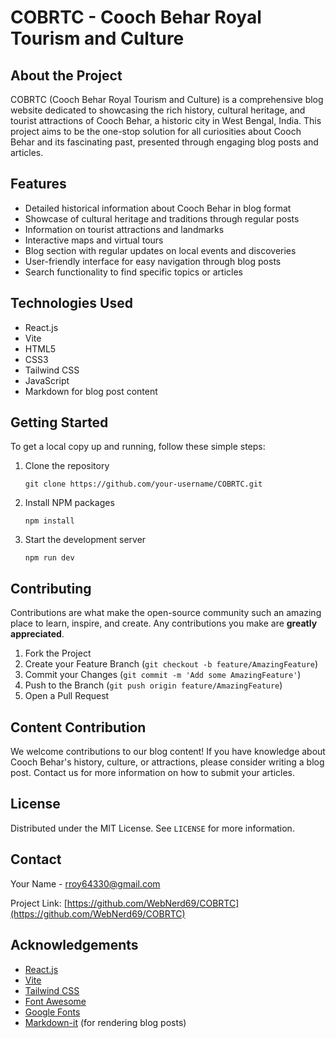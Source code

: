 # COBRTC - Cooch Behar Royal Tourism and Culture

## About the Project

COBRTC (Cooch Behar Royal Tourism and Culture) is a comprehensive blog website dedicated to showcasing the rich history, cultural heritage, and tourist attractions of Cooch Behar, a historic city in West Bengal, India. This project aims to be the one-stop solution for all curiosities about Cooch Behar and its fascinating past, presented through engaging blog posts and articles.

## Features

- Detailed historical information about Cooch Behar in blog format
- Showcase of cultural heritage and traditions through regular posts
- Information on tourist attractions and landmarks
- Interactive maps and virtual tours
- Blog section with regular updates on local events and discoveries
- User-friendly interface for easy navigation through blog posts
- Search functionality to find specific topics or articles

## Technologies Used

- React.js
- Vite
- HTML5
- CSS3
- Tailwind CSS
- JavaScript
- Markdown for blog post content

## Getting Started

To get a local copy up and running, follow these simple steps:

1. Clone the repository
   ```
   git clone https://github.com/your-username/COBRTC.git
   ```
2. Install NPM packages
   ```
   npm install
   ```
3. Start the development server
   ```
   npm run dev
   ```

## Contributing

Contributions are what make the open-source community such an amazing place to learn, inspire, and create. Any contributions you make are **greatly appreciated**.

1. Fork the Project
2. Create your Feature Branch (`git checkout -b feature/AmazingFeature`)
3. Commit your Changes (`git commit -m 'Add some AmazingFeature'`)
4. Push to the Branch (`git push origin feature/AmazingFeature`)
5. Open a Pull Request

## Content Contribution

We welcome contributions to our blog content! If you have knowledge about Cooch Behar's history, culture, or attractions, please consider writing a blog post. Contact us for more information on how to submit your articles.

## License

Distributed under the MIT License. See `LICENSE` for more information.

## Contact

Your Name - [rroy64330@gmail.com](mailto:rroy64330@gmail.com)

Project Link: [https://github.com/WebNerd69/COBRTC](https://github.com/WebNerd69/COBRTC)

## Acknowledgements

- [React.js](https://reactjs.org/)
- [Vite](https://vitejs.dev/)
- [Tailwind CSS](https://tailwindcss.com/)
- [Font Awesome](https://fontawesome.com/)
- [Google Fonts](https://fonts.google.com/)
- [Markdown-it](https://github.com/markdown-it/markdown-it) (for rendering blog posts)

